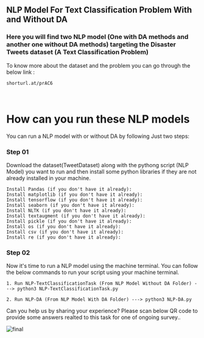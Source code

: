 ## **NLP Model For Text Classification Problem With and Without DA**  
  



### Here you will find two NLP model (One with DA methods and another one without DA methods) targeting the Disaster Tweets dataset (A Text Classification Problem)  
  
  To know more about the dataset and the problem you can go through the below link : 
 ```
 shorturl.at/prAC6
```
<br/>

# How can you run these NLP models

You can run a NLP model with or without DA by following Just two steps:

### Step 01 
Download the dataset(TweetDataset) along with the pythong script (NLP Model) you want to run and then install some python libraries if they are not already installed in your machine.

```
Install Pandas (if you don't have it already):
Install matplotlib (if you don't have it already):
Install tensorflow (if you don't have it already):
Install seaborn (if you don't have it already):
Install NLTK (if you don't have it already):
Install textaugment (if you don't have it already): 
Install pickle (if you don't have it already): 
Install os (if you don't have it already): 
Install csv (if you don't have it already): 
Install re (if you don't have it already):  
```
### Step 02
Now it's time to run a NLP model using the machine terminal. You can follow the below commands to run your script using your machine terminal.

```
1. Run NLP-TextClassificationTask (From NLP Model Without DA Folder) ---> python3 NLP-TextClassificationTask.py

2. Run NLP-DA (From NLP Model With DA Folder) ---> python3 NLP-DA.py
```
Can you help us by sharing your experience? Please scan below QR code to provide some answers realted to this task for one of ongoing survey..


![final](https://user-images.githubusercontent.com/15702514/208157153-826f574b-7c8d-40ee-8c32-b1c26f6bc5d7.png)

